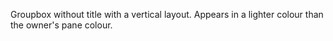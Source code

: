Groupbox without title with a vertical layout. Appears in a lighter colour than the owner's pane colour.